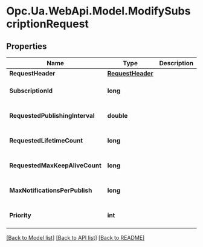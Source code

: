 # Opc.Ua.WebApi.Model.ModifySubscriptionRequest

## Properties

Name | Type | Description | Notes
------------ | ------------- | ------------- | -------------
**RequestHeader** | [**RequestHeader**](RequestHeader.md) |  | [optional] 
**SubscriptionId** | **long** |  | [optional] [default to 0]
**RequestedPublishingInterval** | **double** |  | [optional] [default to 0D]
**RequestedLifetimeCount** | **long** |  | [optional] [default to 0]
**RequestedMaxKeepAliveCount** | **long** |  | [optional] [default to 0]
**MaxNotificationsPerPublish** | **long** |  | [optional] [default to 0]
**Priority** | **int** |  | [optional] [default to 0]

[[Back to Model list]](../README.md#documentation-for-models) [[Back to API list]](../README.md#documentation-for-api-endpoints) [[Back to README]](../README.md)

